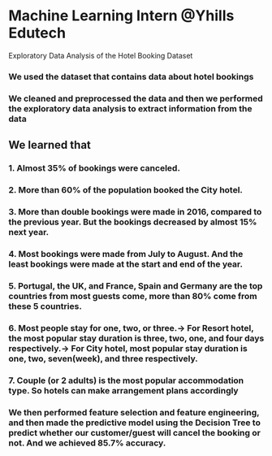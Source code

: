 # Machine Learning Intern @Yhills Edutech
Exploratory Data Analysis of the Hotel Booking Dataset
### We used the dataset that contains data about hotel bookings
### We cleaned and preprocessed the data and then we performed the exploratory data analysis to extract information from the data

## We learned that

### 1. Almost 35% of bookings were canceled.

### 2. More than 60% of the population booked the City hotel.

### 3. More than double bookings were made in 2016, compared to the previous year. But the bookings decreased by almost 15% next year.

### 4. Most bookings were made from July to August. And the least bookings were made at the start and end of the year.

### 5. Portugal, the UK, and France, Spain and Germany are the top countries from most guests come, more than 80% come from these 5 countries.

### 6. Most people stay for one, two, or three.-> For Resort hotel, the most popular stay duration is three, two, one, and four days respectively.-> For City hotel, most popular stay duration is one, two, seven(week), and three respectively.

### 7. Couple (or 2 adults) is the most popular accommodation type. So hotels can make arrangement plans accordingly

### **We then performed feature selection and feature engineering, and then made the predictive model using the Decision Tree to predict whether our customer/guest will cancel the booking or not. And we achieved 85.7% accuracy.**

